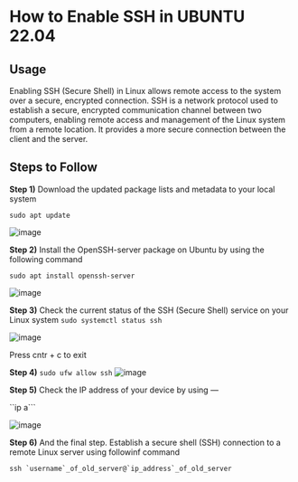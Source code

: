 # How to Enable SSH in UBUNTU 22.04

## Usage
Enabling SSH (Secure Shell) in Linux allows remote access to the system over a secure, encrypted connection. SSH is a network protocol used to establish a secure, encrypted communication channel between two computers, enabling remote access and management of the Linux system from a remote location. It provides a more secure connection between the client and the server.


## Steps to Follow
**Step 1)** Download the updated package lists and metadata to your local system  
```
sudo apt update
```
![image](https://user-images.githubusercontent.com/54492585/221065323-4cb69ddd-88e6-454f-bc27-43a4b49933ec.png)


**Step 2)** Install the OpenSSH-server package on Ubuntu by using the following command
```
sudo apt install openssh-server
```

![image](https://user-images.githubusercontent.com/54492585/221065336-3206bc9c-bb7d-49b2-a1c0-dcb93e693cdf.png)


**Step 3)** Check the current status of the SSH (Secure Shell) service on your Linux system
```sudo systemctl status ssh```

![image](https://user-images.githubusercontent.com/54492585/221065536-b92a9ed6-e02b-46f7-967d-28b0741cdea1.png)

Press cntr + c to exit

**Step 4)** ```sudo ufw allow ssh```
![image](https://user-images.githubusercontent.com/54492585/221065543-eb452618-43d3-497b-ae55-3dd8cd666602.png)


**Step 5)** Check the IP address of your device by using —

``ip a```

![image](https://user-images.githubusercontent.com/54492585/221065560-6939182b-da15-4486-8c3e-ea13bf041812.png)


**Step 6)** And the final step. Establish a secure shell (SSH) connection to a remote Linux server using followinf command

```ssh `username`_of_old_server@`ip_address`_of_old_server```
